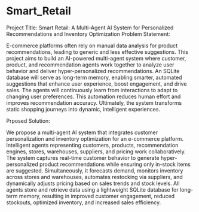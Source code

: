 # Smart_Retail
Project Title: Smart Retail: A Multi-Agent AI System for Personalized Recommendations and Inventory Optimization
Problem Statement:

E-commerce platforms often rely on manual data analysis for product recommendations, leading to generic and less effective suggestions. This project aims to build an AI-powered multi-agent system where customer, product, and recommendation agents work together to analyze user behavior and deliver hyper-personalized recommendations. An SQLite database will serve as long-term memory, enabling smarter, automated suggestions that enhance user experience, boost engagement, and drive sales. The agents will continuously learn from interactions to adapt to changing user preferences. This automation reduces human effort and improves recommendation accuracy. Ultimately, the system transforms static shopping journeys into dynamic, intelligent experiences.

Prposed Solution:

We propose a multi-agent AI system that integrates customer personalization and inventory optimization for an e-commerce platform. Intelligent agents representing customers, products, recommendation engines, stores, warehouses, suppliers, and pricing work collaboratively. The system captures real-time customer behavior to generate hyper-personalized product recommendations while ensuring only in-stock items are suggested. Simultaneously, it forecasts demand, monitors inventory across stores and warehouses, automates restocking via suppliers, and dynamically adjusts pricing based on sales trends and stock levels. All agents store and retrieve data using a lightweight SQLite database for long-term memory, resulting in improved customer engagement, reduced stockouts, optimized inventory, and increased sales efficiency.

